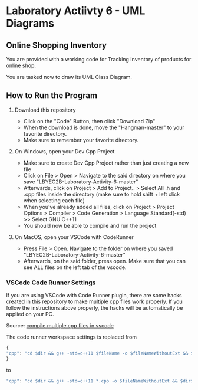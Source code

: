 # Laboratory Actiivty 6 - UML Diagrams

## Online Shopping Inventory

You are provided with a working code for Tracking Inventory of products for online shop.

You are tasked now to draw its UML Class Diagram.

## How to Run the Program

1. Download this repository

   - Click on the "Code" Button, then click "Download Zip"
   - When the download is done, move the "Hangman-master" to your favorite directory.
   - Make sure to remember your favorite directory.

2. On Windows, open your Dev Cpp Project

   - Make sure to create Dev Cpp Project rather than just creating a new file
   - Click on File > Open > Navigate to the said directory on where you save "LBYEC2B-Laboratory-Activity-6-master"
   - Afterwards, click on Project > Add to Project.. > Select All .h and .cpp files inside the directory (make sure to hold shift + left click when selecting each file)
   - When you've already added all files, click on Project > Project Options > Compiler > Code Generation > Language Standard(-std) >> Select GNU C++11
   - You should now be able to compile and run the project

3. On MacOS, open your VSCode with CodeRunner
   - Press File > Open. Navigate to the folder on where you saved "LBYEC2B-Laboratory-Activity-6-master"
   - Afterwards, on the said folder, press open. Make sure that you can see ALL files on the left tab of the vscode.

### VSCode Code Runner Settings

If you are using VSCode with Code Runner plugin, there are some hacks created in this repository to make multiple cpp files work properly. If you follow the instructions above properly, the hacks will be automatically be applied on your PC.

Source: [compile multiple cpp files in vscode](https://stackoverflow.com/questions/59474537/code-runner-configuration-for-running-multiple-cpp-classes-in-vscode)

The code runner workspace settings is replaced from

```javascript
{
"cpp": "cd $dir && g++ -std=c++11 $fileName -o $fileNameWithoutExt && $dir$fileNameWithoutExt"
}
```

to

```javascript
"cpp": "cd $dir && g++ -std=c++11 *.cpp -o $fileNameWithoutExt && $dir$fileNameWithoutExt",
```
